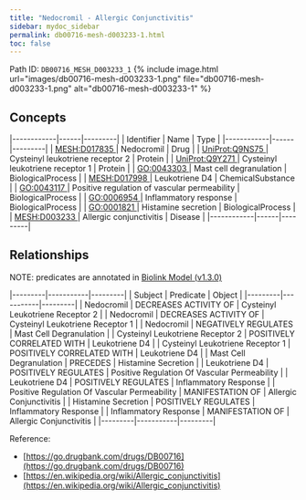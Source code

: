 ```yaml
---
title: "Nedocromil - Allergic Conjunctivitis"
sidebar: mydoc_sidebar
permalink: db00716-mesh-d003233-1.html
toc: false 
---
```



Path ID: `DB00716_MESH_D003233_1`
{% include image.html url="images/db00716-mesh-d003233-1.png" file="db00716-mesh-d003233-1.png" alt="db00716-mesh-d003233-1" %}

## Concepts

|------------|------|---------|
| Identifier | Name | Type    |
|------------|------|---------|
| <a href="https://identifiers.org/MESH:D017835">MESH:D017835 </a> | Nedocromil | Drug |
| <a href="https://identifiers.org/UniProt:Q9NS75">UniProt:Q9NS75 </a> | Cysteinyl leukotriene receptor 2 | Protein |
| <a href="https://identifiers.org/UniProt:Q9Y271">UniProt:Q9Y271 </a> | Cysteinyl leukotriene receptor 1 | Protein |
| <a href="https://identifiers.org/GO:0043303">GO:0043303 </a> | Mast cell degranulation | BiologicalProcess |
| <a href="https://identifiers.org/MESH:D017998">MESH:D017998 </a> | Leukotriene D4 | ChemicalSubstance |
| <a href="https://identifiers.org/GO:0043117">GO:0043117 </a> | Positive regulation of vascular permeability | BiologicalProcess |
| <a href="https://identifiers.org/GO:0006954">GO:0006954 </a> | Inflammatory response | BiologicalProcess |
| <a href="https://identifiers.org/GO:0001821">GO:0001821 </a> | Histamine secretion | BiologicalProcess |
| <a href="https://identifiers.org/MESH:D003233">MESH:D003233 </a> | Allergic conjunctivitis | Disease |
|------------|------|---------|

## Relationships


NOTE: predicates are annotated in <a href="https://github.com/biolink/biolink-model/releases/tag/v1.3.0">Biolink Model (v1.3.0)</a>

|---------|-----------|---------|
| Subject | Predicate | Object  |
|---------|-----------|---------|
| Nedocromil | DECREASES ACTIVITY OF | Cysteinyl Leukotriene Receptor 2 |
| Nedocromil | DECREASES ACTIVITY OF | Cysteinyl Leukotriene Receptor 1 |
| Nedocromil | NEGATIVELY REGULATES | Mast Cell Degranulation |
| Cysteinyl Leukotriene Receptor 2 | POSITIVELY CORRELATED WITH | Leukotriene D4 |
| Cysteinyl Leukotriene Receptor 1 | POSITIVELY CORRELATED WITH | Leukotriene D4 |
| Mast Cell Degranulation | PRECEDES | Histamine Secretion |
| Leukotriene D4 | POSITIVELY REGULATES | Positive Regulation Of Vascular Permeability |
| Leukotriene D4 | POSITIVELY REGULATES | Inflammatory Response |
| Positive Regulation Of Vascular Permeability | MANIFESTATION OF | Allergic Conjunctivitis |
| Histamine Secretion | POSITIVELY REGULATES | Inflammatory Response |
| Inflammatory Response | MANIFESTATION OF | Allergic Conjunctivitis |
|---------|-----------|---------|

Reference: 
  - [https://go.drugbank.com/drugs/DB00716](https://go.drugbank.com/drugs/DB00716)
  - [https://en.wikipedia.org/wiki/Allergic_conjunctivitis](https://en.wikipedia.org/wiki/Allergic_conjunctivitis)

